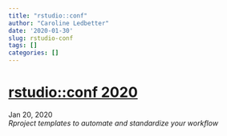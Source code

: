 ```yaml
---
title: "rstudio::conf"
author: "Caroline Ledbetter"
date: '2020-01-30'
slug: rstudio-conf
tags: []
categories: []
---
```

# [rstudio::conf 2020](https://web.cvent.com/event/36ebe042-0113-44f1-8e36-b9bc5d0733bf/summary?RefId=homepage-top&utm_campaign=Site%20Promo&utm_medium=Banner&utm_source=HomePage)
Jan 20, 2020  
*Rproject templates to automate and standardize your workflow*
